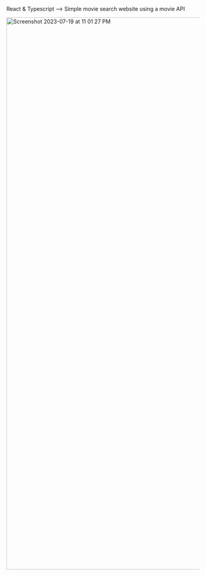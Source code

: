 React & Typescript --> Simple movie search website using a movie API


<img width="1440" alt="Screenshot 2023-07-19 at 11 01 27 PM" src="https://github.com/elliehkim/moviesearch/assets/84781000/1de2c010-3691-472c-813a-cf2fd2389895">

